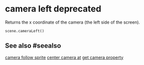 # camera left **deprecated**

Returns the x coordinate of the camera (the left side of the screen).

```sig
scene.cameraLeft()
```

## See also #seealso

[camera follow sprite](/reference/scene/camera-follow-sprite)
[center camera at](/reference/scene/center-camera-at)
[get camera property](/reference/scene/get-camera-property)